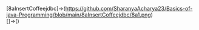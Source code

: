 [8aInsertCoffeejdbc]->(https://github.com/SharanyaAcharya23/Basics-of-java-Programming/blob/main/8aInsertCoffeejdbc/8a1.png)  
[]->()

